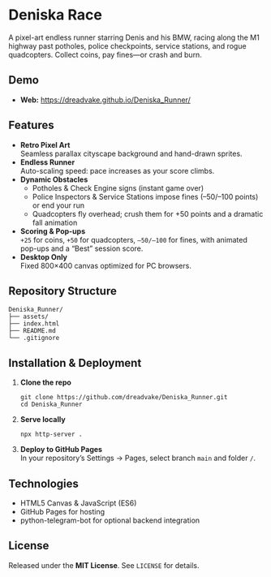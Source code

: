 
  <h1>Deniska Race</h1>
  <p>A pixel-art endless runner starring Denis and his BMW, racing along the M1 highway past potholes, police checkpoints, service stations, and rogue quadcopters. Collect coins, pay fines—or crash and burn.</p>

  <h2>Demo</h2>
  <ul>
    <li><strong>Web:</strong> <a href="https://dreadvake.github.io/Deniska_Runner/">https://dreadvake.github.io/Deniska_Runner/</a></li>
  </ul>

  <h2>Features</h2>
  <ul>
    <li><strong>Retro Pixel Art</strong><br>
        Seamless parallax cityscape background and hand-drawn sprites.</li>
    <li><strong>Endless Runner</strong><br>
        Auto-scaling speed: pace increases as your score climbs.</li>
    <li><strong>Dynamic Obstacles</strong>
      <ul>
        <li>Potholes &amp; Check Engine signs (instant game over)</li>
        <li>Police Inspectors &amp; Service Stations impose fines (–50/–100 points) or end your run</li>
        <li>Quadcopters fly overhead; crush them for +50 points and a dramatic fall animation</li>
      </ul>
    </li>
    <li><strong>Scoring &amp; Pop-ups</strong><br>
      <code>+25</code> for coins, <code>+50</code> for quadcopters, <code>–50/–100</code> for fines, with animated pop-ups and a “Best” session score.</li>
    <li><strong>Desktop Only</strong><br>
      Fixed 800×400 canvas optimized for PC browsers.</li>
  </ul>

  <h2>Repository Structure</h2>
  <pre><code>Deniska_Runner/
├── assets/                <!-- sprites, backgrounds, sounds -->
├── index.html             <!-- game entry point -->
├── README.md              <!-- this file -->
└── .gitignore
</code></pre>

  <h2>Installation &amp; Deployment</h2>
  <ol>
    <li><strong>Clone the repo</strong><br>
      <pre><code>git clone https://github.com/dreadvake/Deniska_Runner.git  
cd Deniska_Runner</code></pre>
    </li>
    <li><strong>Serve locally</strong><br>
      <pre><code>npx http-server .</code></pre>
    </li>
    <li><strong>Deploy to GitHub Pages</strong><br>
      In your repository’s Settings → Pages, select branch <code>main</code> and folder <code>/</code>.</li>
  </ol>

  <h2>Technologies</h2>
  <ul>
    <li>HTML5 Canvas &amp; JavaScript (ES6)</li>
    <li>GitHub Pages for hosting</li>
    <li>python-telegram-bot for optional backend integration</li>
  </ul>

  <h2>License</h2>
  <p>Released under the <strong>MIT License</strong>. See <code>LICENSE</code> for details.</p>
</section>
